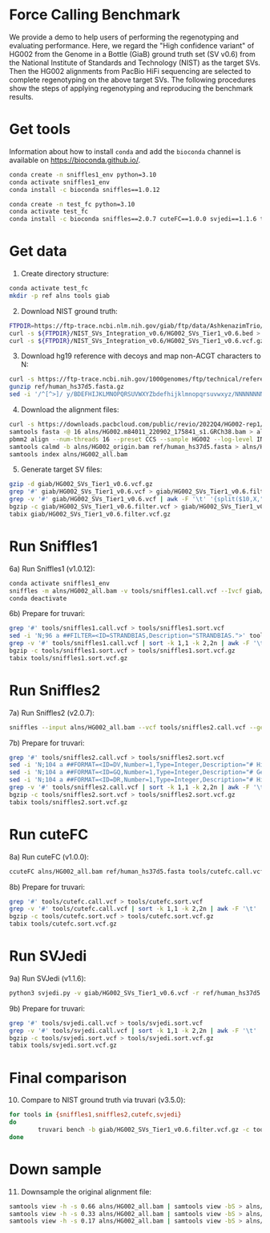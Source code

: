 # Force Calling Benchmark

We provide a demo to help users of performing the regenotyping and evaluating performance. Here, we regard the "High confidence variant" of HG002 from the Genome in a Bottle (GiaB) ground truth set (SV v0.6) from the National Institute of Standards and Technology (NIST) as the target SVs. Then the HG002 alignments from PacBio HiFi sequencing are selected to complete regenotyping on the above target SVs.
The following procedures show the steps of applying regenotyping and reproducing the benchmark results. 

# Get tools

Information about how to install `conda` and add the `bioconda` channel is available on https://bioconda.github.io/.

```sh
conda create -n sniffles1_env python=3.10
conda activate sniffles1_env
conda install -c bioconda sniffles==1.0.12
```
```sh
conda create -n test_fc python=3.10
conda activate test_fc
conda install -c bioconda sniffles==2.0.7 cuteFC==1.0.0 svjedi==1.1.6 truvari==3.5.0 samtools tabix
```

# Get data
1) Create directory structure:
```sh
conda activate test_fc
mkdir -p ref alns tools giab
```

2) Download NIST ground truth:
```sh
FTPDIR=https://ftp-trace.ncbi.nlm.nih.gov/giab/ftp/data/AshkenazimTrio/analysis
curl -s ${FTPDIR}/NIST_SVs_Integration_v0.6/HG002_SVs_Tier1_v0.6.bed > giab/HG002_SVs_Tier1_v0.6.bed
curl -s ${FTPDIR}/NIST_SVs_Integration_v0.6/HG002_SVs_Tier1_v0.6.vcf.gz > giab/HG002_SVs_Tier1_v0.6.vcf.gz
```

3) Download hg19 reference with decoys and map non-ACGT characters to N:
```sh
curl -s https://ftp-trace.ncbi.nih.gov/1000genomes/ftp/technical/reference/phase2_reference_assembly_sequence/hs37d5.fa.gz > ref/human_hs37d5.fasta.gz
gunzip ref/human_hs37d5.fasta.gz
sed -i '/^[^>]/ y/BDEFHIJKLMNOPQRSUVWXYZbdefhijklmnopqrsuvwxyz/NNNNNNNNNNNNNNNNNNNNNNNNNNNNNNNNNNNNNNNNNNNN/' ref/human_hs37d5.fasta
```

4) Download the alignment files:
```sh
curl -s https://downloads.pacbcloud.com/public/revio/2022Q4/HG002-rep1/analysis/HG002.m84011_220902_175841_s1.GRCh38.bam > alns/HG002.m84011_220902_175841_s1.GRCh38.bam
samtools fasta -@ 16 alns/HG002.m84011_220902_175841_s1.GRCh38.bam > alns/HG002.fasta
pbmm2 align --num-threads 16 --preset CCS --sample HG002 --log-level INFO --sort --unmapped -c 0 -y 70 ref/human_hs37d5.fasta alns/HG002.fasta alns/HG002_origin.bam
samtools calmd -b alns/HG002_origin.bam ref/human_hs37d5.fasta > alns/HG002_all.bam
samtools index alns/HG002_all.bam
```

5) Generate target SV files:
```sh
gzip -d giab/HG002_SVs_Tier1_v0.6.vcf.gz
grep '#' giab/HG002_SVs_Tier1_v0.6.vcf > giab/HG002_SVs_Tier1_v0.6.filter.vcf
grep -v '#' giab/HG002_SVs_Tier1_v0.6.vcf | awk -F '\t' '{split($10,X,":"); if(X[1]!="0/0"&&X[1]!="./.") print $0}' >> giab/HG002_SVs_Tier1_v0.6.filter.vcf
bgzip -c giab/HG002_SVs_Tier1_v0.6.filter.vcf > giab/HG002_SVs_Tier1_v0.6.filter.vcf.gz
tabix giab/HG002_SVs_Tier1_v0.6.filter.vcf.gz
```

# Run Sniffles1

6a) Run Sniffles1 (v1.0.12):
```sh
conda activate sniffles1_env
sniffles -m alns/HG002_all.bam -v tools/sniffles1.call.vcf --Ivcf giab/HG002_SVs_Tier1_v0.6.vcf
conda deactivate
```
6b) Prepare for truvari:
```sh
grep '#' tools/sniffles1.call.vcf > tools/sniffles1.sort.vcf
sed -i 'N;96 a ##FILTER=<ID=STRANDBIAS,Description="STRANDBIAS.">' tools/sniffles1.sort.vcf
grep -v '#' tools/sniffles1.call.vcf | sort -k 1,1 -k 2,2n | awk -F '\t' '{split($10,X,":"); if(X[1]!="0/0"&&X[1]!="./.") print $0}' >> tools/sniffles1.sort.vcf
bgzip -c tools/sniffles1.sort.vcf > tools/sniffles1.sort.vcf.gz
tabix tools/sniffles1.sort.vcf.gz
```

# Run Sniffles2

7a) Run Sniffles2 (v2.0.7):
```sh
sniffles --input alns/HG002_all.bam --vcf tools/sniffles2.call.vcf --genotype-vcf giab/HG002_SVs_Tier1_v0.6.vcf
```
7b) Prepare for truvari:
```sh
grep '#' tools/sniffles2.call.vcf > tools/sniffles2.sort.vcf
sed -i 'N;104 a ##FORMAT=<ID=DV,Number=1,Type=Integer,Description="# High-quality variant reads">' tools/sniffles2.sort.vcf
sed -i 'N;104 a ##FORMAT=<ID=GQ,Number=1,Type=Integer,Description="# Genotype quality">' tools/sniffles2.sort.vcf
sed -i 'N;104 a ##FORMAT=<ID=DR,Number=1,Type=Integer,Description="# High-quality reference reads">' tools/sniffles2.sort.vcf
grep -v '#' tools/sniffles2.call.vcf | sort -k 1,1 -k 2,2n | awk -F '\t' '{split($10,X,":"); if(X[1]!="0/0"&&X[1]!="./.") print $0}' >> tools/sniffles2.sort.vcf
bgzip -c tools/sniffles2.sort.vcf > tools/sniffles2.sort.vcf.gz
tabix tools/sniffles2.sort.vcf.gz
```

# Run cuteFC

8a) Run cuteFC (v1.0.0):
```sh
ccuteFC alns/HG002_all.bam ref/human_hs37d5.fasta tools/cutefc.call.vcf ./ -Ivcf giab/HG002_SVs_Tier1_v0.6.vcf --max_cluster_bias_INS 1000 --diff_ratio_merging_INS 0.9 --max_cluster_bias_DEL 1000 --diff_ratio_merging_DEL 0.5 -q 10 -L -1
```
8b) Prepare for truvari:
```sh
grep '#' tools/cutefc.call.vcf > tools/cutefc.sort.vcf
grep -v '#' tools/cutefc.call.vcf | sort -k 1,1 -k 2,2n | awk -F '\t' '{split($10,X,":"); if(X[1]!="0/0"&&X[1]!="./.") print $0}' >> tools/cutefc.sort.vcf
bgzip -c tools/cutefc.sort.vcf > tools/cutefc.sort.vcf.gz
tabix tools/cutefc.sort.vcf.gz
```

# Run SVJedi

9a) Run SVJedi (v1.1.6):
```sh
python3 svjedi.py -v giab/HG002_SVs_Tier1_v0.6.vcf -r ref/human_hs37d5.fasta -i alns/HG002.fasta -o tools/svjedi.call.vcf
```
9b) Prepare for truvari:
```sh
grep '#' tools/svjedi.call.vcf > tools/svjedi.sort.vcf
grep -v '#' tools/svjedi.call.vcf | sort -k 1,1 -k 2,2n | awk -F '\t' '{split($10,X,":"); if(X[1]!="0/0"&&X[1]!="./.") print $0}' >> tools/svjedi.sort.vcf
bgzip -c tools/svjedi.sort.vcf > tools/svjedi.sort.vcf.gz
tabix tools/svjedi.sort.vcf.gz
```

# Final comparison

10) Compare to NIST ground truth via truvari (v3.5.0):
```sh
for tools in {sniffles1,sniffles2,cutefc,svjedi}
do
        truvari bench -b giab/HG002_SVs_Tier1_v0.6.filter.vcf.gz -c tools/$i.sort.vcf.gz --includebed giab/HG002_SVs_Tier1_v0.6.bed -o cmp -p 0 -r 2 -P 1 --sizemax 1000000
done
```

# Down sample

11) Downsample the original alignment file:
```sh
samtools view -h -s 0.66 alns/HG002_all.bam | samtools view -bS > alns/HG002_20x.bam
samtools view -h -s 0.33 alns/HG002_all.bam | samtools view -bS > alns/HG002_10x.bam
samtools view -h -s 0.17 alns/HG002_all.bam | samtools view -bS > alns/HG002_5x.bam
```
